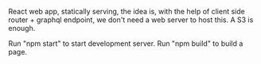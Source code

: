 React web app, statically serving, the idea is, with the help of client side router + graphql endpoint, we don't need a web server to host this. A S3 is enough.

Run "npm start" to start development server.
Run "npm build" to build a page.
